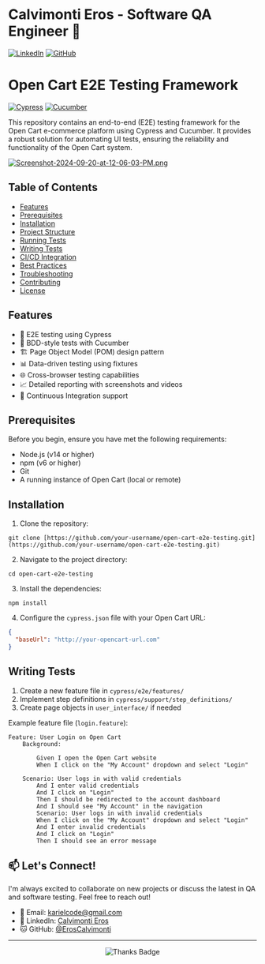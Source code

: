 # Calvimonti Eros - Software QA Engineer 🚀


[![LinkedIn](https://img.shields.io/badge/-LinkedIn-0077B5?style=flat&logo=Linkedin&logoColor=white)](https://www.linkedin.com/in/eroscalvimonti/)
[![GitHub](https://img.shields.io/badge/-GitHub-181717?style=flat&logo=github)](https://github.com/ErosCalvimonti)

# Open Cart E2E Testing Framework


[![Cypress](https://img.shields.io/badge/tested%20with-Cypress-04C38E.svg)](https://www.cypress.io/)
[![Cucumber](https://img.shields.io/badge/tested%20with-Cucumber-23D96C.svg)](https://cucumber.io/)


This repository contains an end-to-end (E2E) testing framework for the Open Cart e-commerce platform using Cypress and Cucumber. It provides a robust solution for automating UI tests, ensuring the reliability and functionality of the Open Cart system.

[![Screenshot-2024-09-20-at-12-06-03-PM.png](https://i.postimg.cc/MGwJSrDX/Screenshot-2024-09-20-at-12-06-03-PM.png)](https://postimg.cc/pms6QC3t)



## Table of Contents

- [Features](#features)
- [Prerequisites](#prerequisites)
- [Installation](#installation)
- [Project Structure](#project-structure)
- [Running Tests](#running-tests)
- [Writing Tests](#writing-tests)
- [CI/CD Integration](#cicd-integration)
- [Best Practices](#best-practices)
- [Troubleshooting](#troubleshooting)
- [Contributing](#contributing)
- [License](#license)

## Features

- 🚀 E2E testing using Cypress
- 🥒 BDD-style tests with Cucumber
- 🏗️ Page Object Model (POM) design pattern
- 📊 Data-driven testing using fixtures
- 🌐 Cross-browser testing capabilities
- 📈 Detailed reporting with screenshots and videos
- 🔄 Continuous Integration support

## Prerequisites

Before you begin, ensure you have met the following requirements:

- Node.js (v14 or higher)
- npm (v6 or higher)
- Git
- A running instance of Open Cart (local or remote)

## Installation

1. Clone the repository:

```
git clone [https://github.com/your-username/open-cart-e2e-testing.git](https://github.com/your-username/open-cart-e2e-testing.git)
```
2. Navigate to the project directory:

```
cd open-cart-e2e-testing
```

3. Install the dependencies:

```
npm install

```

4. Configure the `cypress.json` file with your Open Cart URL:

```json
{
  "baseUrl": "http://your-opencart-url.com"
}

```
## Writing Tests

1. Create a new feature file in `cypress/e2e/features/`
2. Implement step definitions in `cypress/support/step_definitions/`
3. Create page objects in `user_interface/` if needed


Example feature file (`login.feature`):

```Gherkin
Feature: User Login on Open Cart
    Background: 
    
        Given I open the Open Cart website
        When I click on the "My Account" dropdown and select "Login"
        
    Scenario: User logs in with valid credentials
        And I enter valid credentials
        And I click on "Login"
        Then I should be redirected to the account dashboard
        And I should see "My Account" in the navigation
        Scenario: User logs in with invalid credentials
        When I click on the "My Account" dropdown and select "Login"
        And I enter invalid credentials
        And I click on "Login"
        Then I should see an error message
```


## 📫 Let's Connect!

I'm always excited to collaborate on new projects or discuss the latest in QA and software testing. Feel free to reach out!

- 📧 Email: [karielcode@gmail.com](mailto:karielcode@gmail.com)
- 💼 LinkedIn: [Calvimonti Eros](https://www.linkedin.com/in/eroscalvimonti/)
- 🐱 GitHub: [@ErosCalvimonti](https://github.com/ErosCalvimonti)

---

<p align="center">
  <img src="https://img.shields.io/badge/Thanks%20for%20visiting!-😊-brightgreen" alt="Thanks Badge"/>
</p>
